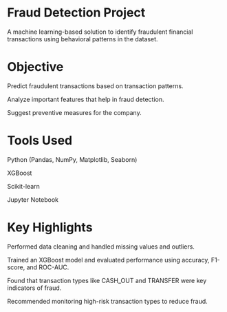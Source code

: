 
# Fraud Detection Project
A machine learning-based solution to identify fraudulent financial transactions using behavioral patterns in the dataset.

# Objective
Predict fraudulent transactions based on transaction patterns.

Analyze important features that help in fraud detection.

Suggest preventive measures for the company.

# Tools Used
Python (Pandas, NumPy, Matplotlib, Seaborn)

XGBoost

Scikit-learn

Jupyter Notebook

# Key Highlights
Performed data cleaning and handled missing values and outliers.

Trained an XGBoost model and evaluated performance using accuracy, F1-score, and ROC-AUC.

Found that transaction types like CASH_OUT and TRANSFER were key indicators of fraud.

Recommended monitoring high-risk transaction types to reduce fraud.

